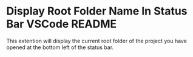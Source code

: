# Display Root Folder Name In Status Bar VSCode README

This extention will display the current root folder of the project you have opened at the bottom left of the status bar.


